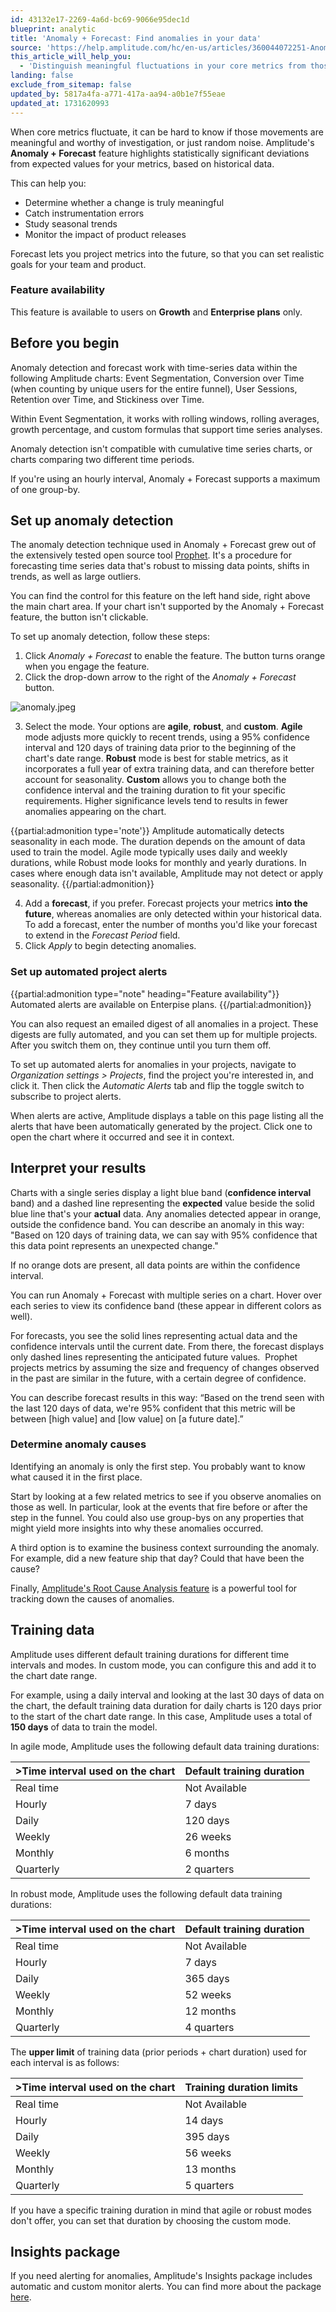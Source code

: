 ```yaml
---
id: 43132e17-2269-4a6d-bc69-9066e95dec1d
blueprint: analytic
title: 'Anomaly + Forecast: Find anomalies in your data'
source: 'https://help.amplitude.com/hc/en-us/articles/360044072251-Anomaly-Forecast-Find-anomalies-in-your-data'
this_article_will_help_you:
  - 'Distinguish meaningful fluctuations in your core metrics from those caused by statistical noise.'
landing: false
exclude_from_sitemap: false
updated_by: 5817a4fa-a771-417a-aa94-a0b1e7f55eae
updated_at: 1731620993
---
```

When core metrics fluctuate, it can be hard to know if those movements are meaningful and worthy of investigation, or just random noise. Amplitude's **Anomaly + Forecast** feature highlights statistically significant deviations from expected values for your metrics, based on historical data. 

This can help you: 

* Determine whether a change is truly meaningful
* Catch instrumentation errors
* Study seasonal trends
* Monitor the impact of product releases

Forecast lets you project metrics into the future, so that you can set realistic goals for your team and product.

### Feature availability

This feature is available to users on **Growth** and **Enterprise plans** only.

## Before you begin

Anomaly detection and forecast work with time-series data within the following Amplitude charts: Event Segmentation, Conversion over Time (when counting by unique users for the entire funnel), User Sessions, Retention over Time, and Stickiness over Time. 

Within Event Segmentation, it works with rolling windows, rolling averages, growth percentage, and custom formulas that support time series analyses.

Anomaly detection isn't compatible with cumulative time series charts, or charts comparing two different time periods.

If you're using an hourly interval, Anomaly + Forecast supports a maximum of one group-by.

## Set up anomaly detection

The anomaly detection technique used in Anomaly + Forecast grew out of the extensively tested open source tool [Prophet](https://facebook.github.io/prophet/). It's a procedure for forecasting time series data that's robust to missing data points, shifts in trends, as well as large outliers. 

You can find the control for this feature on the left hand side, right above the main chart area. If your chart isn't supported by the Anomaly + Forecast feature, the button isn't clickable.

To set up anomaly detection, follow these steps:

1. Click *Anomaly + Forecast* to enable the feature. The button turns orange when you engage the feature.
2. Click the drop-down arrow to the right of the *Anomaly + Forecast* button.

![anomaly.jpeg](/docs/output/img/analytics/anomaly.jpeg)

3. Select the mode. Your options are **agile**, **robust**, and **custom**. **Agile** mode adjusts more quickly to recent trends, using a 95% confidence interval and 120 days of training data prior to the beginning of the chart's date range. **Robust** mode is best for stable metrics, as it incorporates a full year of extra training data, and can therefore better account for seasonality. **Custom** allows you to change both the confidence interval and the training duration to fit your specific requirements. Higher significance levels tend to results in fewer anomalies appearing on the chart.   

  {{partial:admonition type='note'}}
  Amplitude automatically detects seasonality in each mode. The duration depends on the amount of data used to train the model. Agile mode typically uses daily and weekly durations, while Robust mode looks for monthly and yearly durations. In cases where enough data isn't available, Amplitude may not detect or apply seasonality.
  {{/partial:admonition}}

4. Add a **forecast**, if you prefer. Forecast projects your metrics **into the future**, whereas anomalies are only detected within your historical data. To add a forecast, enter the number of months you'd like your forecast to extend in the *Forecast Period* field.
5. Click *Apply* to begin detecting anomalies.

### Set up automated project alerts

{{partial:admonition type="note" heading="Feature availability"}}
Automated alerts are available on Enterpise plans.
{{/partial:admonition}}

You can also request an emailed digest of all anomalies in a project. These digests are fully automated, and you can set them up for multiple projects. After you switch them on, they continue until you turn them off.

To set up automated alerts for anomalies in your projects, navigate to *Organization settings > Projects*, find the project you're interested in, and click it. Then click the *Automatic Alerts* tab and flip the toggle switch to subscribe to project alerts. 

When alerts are active, Amplitude displays a table on this page listing all the alerts that have been automatically generated by the project. Click one to open the chart where it occurred and see it in context.

## Interpret your results

Charts with a single series display a light blue band (**confidence interval** band) and a dashed line representing the **expected** value beside the solid blue line that's your **actual** data. Any anomalies detected appear in orange, outside the confidence band. You can describe an anomaly in this way: "Based on 120 days of training data, we can say with 95% confidence that this data point represents an unexpected change."

If no orange dots are present, all data points are within the confidence interval.

You can run Anomaly + Forecast with multiple series on a chart. Hover over each series to view its confidence band (these appear in different colors as well).

For forecasts, you see the solid lines representing actual data and the confidence intervals until the current date. From there, the forecast displays only dashed lines representing the anticipated future values.  Prophet projects metrics by assuming the size and frequency of changes observed in the past are similar in the future, with a certain degree of confidence. 

You can describe forecast results in this way: “Based on the trend seen with the last 120 days of data, we're 95% confident that this metric will be between [high value] and [low value] on [a future date].”

### Determine anomaly causes

Identifying an anomaly is only the first step. You probably want to know what caused it in the first place.

Start by looking at a few related metrics to see if you observe anomalies on those as well. In particular, look at the events that fire before or after the step in the funnel. You could also use group-bys on any properties that might yield more insights into why these anomalies occurred.

A third option is to examine the business context surrounding the anomaly. For example, did a new feature ship that day? Could that have been the cause?

Finally, [Amplitude's Root Cause Analysis feature](/docs/analytics/root-cause-analysis) is a powerful tool for tracking down the causes of anomalies.

## Training data

Amplitude uses different default training durations for different time intervals and modes. In custom mode, you can configure this and add it to the chart date range. 

For example, using a daily interval and looking at the last 30 days of data on the chart, the default training data duration for daily charts is 120 days prior to the start of the chart date range. In this case, Amplitude uses a total of **150 days** of data to train the model.

In agile mode, Amplitude uses the following default data training durations:

| **>Time interval used on the chart** | **Default training duration** |
| --- | --- |
| Real time | Not Available |
| Hourly | 7 days |
| Daily | 120 days |
| Weekly | 26 weeks |
| Monthly | 6 months |
| Quarterly | 2 quarters |

In robust mode, Amplitude uses the following default data training durations:

| **>Time interval used on the chart** | **Default training duration** |
| --- | --- |
| Real time | Not Available |
| Hourly | 7 days |
| Daily | 365 days |
| Weekly | 52 weeks |
| Monthly | 12 months |
| Quarterly | 4 quarters |

The **upper limit** of training data (prior periods + chart duration) used for each interval is as follows:

| **>Time interval used on the chart** | **Training duration limits** |
| --- | --- |
| Real time | Not Available |
| Hourly | 14 days |
| Daily | 395 days |
| Weekly | 56 weeks |
| Monthly | 13 months |
| Quarterly | 5 quarters |

If you have a specific training duration in mind that agile or robust modes don't offer, you can set that duration by choosing the custom mode.

## Insights package

If you need alerting for anomalies, Amplitude's Insights package includes automatic and custom monitor alerts. You can find more about the package [here](/docs/analytics/insights).
